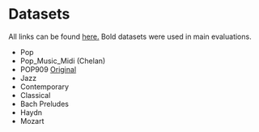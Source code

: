 <!-- 
layout: page
title: "datasets"
permalink: /datasets/
-->

# Datasets

All links can be found [here.](https://drive.google.com/drive/folders/11QZ_0rhgfNbnUcoPM8EuLpc_7WIsamVJ?usp=sharing) Bold datasets were used in main evaluations.


* Pop
 * Pop_Music_Midi (Chelan)
 * POP909 [Original](https://github.com/music-x-lab/POP909-Dataset)
* Jazz
 * Contemporary
* Classical
 * Bach Preludes
 * Haydn
 * Mozart
